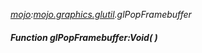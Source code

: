 _[mojo](../../modules/mojo/mojo-module.md):[mojo.graphics.glutil](../../modules/mojo/mojo-graphics-glutil.md).glPopFramebuffer_
##### Function glPopFramebuffer:Void(  )
